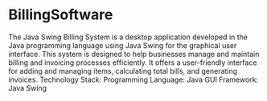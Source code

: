 # BillingSoftware
The Java Swing Billing System is a desktop application developed in the Java programming language using Java Swing for the graphical user interface. This system is designed to help businesses manage and maintain billing and invoicing processes efficiently. It offers a user-friendly interface for adding and managing items, calculating total bills, and generating invoices.
Technology Stack:
Programming Language: Java
GUI Framework: Java Swing
